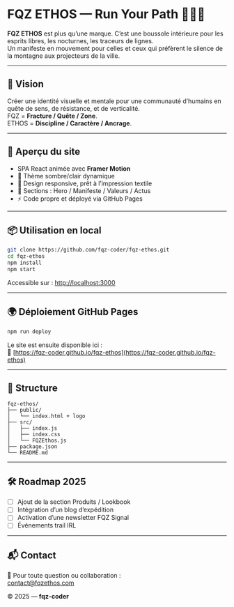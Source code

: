 # FQZ ETHOS — Run Your Path 🏃‍♂️🌌

**FQZ ETHOS** est plus qu’une marque. C’est une boussole intérieure pour les esprits libres, les nocturnes, les traceurs de lignes.  
Un manifeste en mouvement pour celles et ceux qui préfèrent le silence de la montagne aux projecteurs de la ville.

---

## 🎯 Vision

Créer une identité visuelle et mentale pour une communauté d’humains en quête de sens, de résistance, et de verticalité.  
FQZ = **Fracture / Quête / Zone**.  
ETHOS = **Discipline / Caractère / Ancrage**.

---

## 🚀 Aperçu du site

- SPA React animée avec **Framer Motion**
- 🎨 Thème sombre/clair dynamique
- 📱 Design responsive, prêt à l’impression textile
- 🧭 Sections : Hero / Manifeste / Valeurs / Actus
- ⚡ Code propre et déployé via GitHub Pages

---

## 📦 Utilisation en local

```bash
git clone https://github.com/fqz-coder/fqz-ethos.git
cd fqz-ethos
npm install
npm start
```

Accessible sur : [http://localhost:3000](http://localhost:3000)

---

## 🌍 Déploiement GitHub Pages

```bash
npm run deploy
```

Le site est ensuite disponible ici :  
🔗 [https://fqz-coder.github.io/fqz-ethos](https://fqz-coder.github.io/fqz-ethos)

---

## 📂 Structure

```
fqz-ethos/
├── public/
│   └── index.html + logo
├── src/
│   ├── index.js
│   ├── index.css
│   └── FQZEthos.js
├── package.json
└── README.md
```

---

## 🛠️ Roadmap 2025

- [ ] Ajout de la section Produits / Lookbook
- [ ] Intégration d’un blog d’expédition
- [ ] Activation d’une newsletter FQZ Signal
- [ ] Événements trail IRL

---

## 📬 Contact

📧 Pour toute question ou collaboration :  
[contact@fqzethos.com](mailto:fake-contact@fqzethos.com)

© 2025 — **fqz-coder**